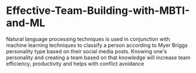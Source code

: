 # Effective-Team-Building-with-MBTI-and-ML
Natural language processing techniques is used in conjunction with machine learning techniques to classify a person according to Myer Briggs personality type based on their social media posts. Knowing one's personality and creating a team based on that knowledge will increase team efficiency, productivity and helps with conflict avoidance
